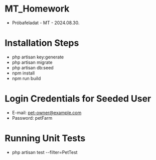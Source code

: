 # MT_Homework
* Próbafeladat - MT - 2024.08.30.

# Installation Steps
* php artisan key:generate
* php artisan migrate
* php artisan db:seed
* npm install
* npm run build

# Login Credentials for Seeded User
* E-mail: pet-owner@example.com
* Password: petFarm

# Running Unit Tests
* php artisan test --filter=PetTest